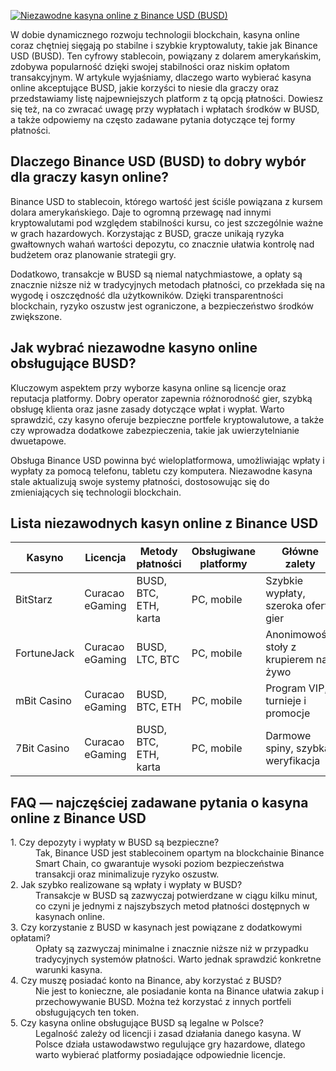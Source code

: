 [![Niezawodne kasyna online z Binance USD (BUSD)](https://123-caf.pages.dev/gitsignup.png)](https://vrmoo.ru/Bt82HjjY)

<p>W dobie dynamicznego rozwoju technologii blockchain, kasyna online coraz chętniej sięgają po stabilne i szybkie kryptowaluty, takie jak Binance USD (BUSD). Ten cyfrowy stablecoin, powiązany z dolarem amerykańskim, zdobywa popularność dzięki swojej stabilności oraz niskim opłatom transakcyjnym. W artykule wyjaśniamy, dlaczego warto wybierać kasyna online akceptujące BUSD, jakie korzyści to niesie dla graczy oraz przedstawiamy listę najpewniejszych platform z tą opcją płatności. Dowiesz się też, na co zwracać uwagę przy wypłatach i wpłatach środków w BUSD, a także odpowiemy na często zadawane pytania dotyczące tej formy płatności.</p>  <h2>Dlaczego Binance USD (BUSD) to dobry wybór dla graczy kasyn online?</h2> <p>Binance USD to stablecoin, którego wartość jest ściśle powiązana z kursem dolara amerykańskiego. Daje to ogromną przewagę nad innymi kryptowalutami pod względem stabilności kursu, co jest szczególnie ważne w grach hazardowych. Korzystając z BUSD, gracze unikają ryzyka gwałtownych wahań wartości depozytu, co znacznie ułatwia kontrolę nad budżetem oraz planowanie strategii gry.</p> <p>Dodatkowo, transakcje w BUSD są niemal natychmiastowe, a opłaty są znacznie niższe niż w tradycyjnych metodach płatności, co przekłada się na wygodę i oszczędność dla użytkowników. Dzięki transparentności blockchain, ryzyko oszustw jest ograniczone, a bezpieczeństwo środków zwiększone.</p>  <h2>Jak wybrać niezawodne kasyno online obsługujące BUSD?</h2> <p>Kluczowym aspektem przy wyborze kasyna online są licencje oraz reputacja platformy. Dobry operator zapewnia różnorodność gier, szybką obsługę klienta oraz jasne zasady dotyczące wpłat i wypłat. Warto sprawdzić, czy kasyno oferuje bezpieczne portfele kryptowalutowe, a także czy wprowadza dodatkowe zabezpieczenia, takie jak uwierzytelnianie dwuetapowe.</p> <p>Obsługa Binance USD powinna być wieloplatformowa, umożliwiając wpłaty i wypłaty za pomocą telefonu, tabletu czy komputera. Niezawodne kasyna stale aktualizują swoje systemy płatności, dostosowując się do zmieniających się technologii blockchain.</p>  <h2>Lista niezawodnych kasyn online z Binance USD</h2> <table> <thead> <tr> <th>Kasyno</th> <th>Licencja</th> <th>Metody płatności</th> <th>Obsługiwane platformy</th> <th>Główne zalety</th> </tr> </thead> <tbody> <tr> <td>BitStarz</td> <td>Curacao eGaming</td> <td>BUSD, BTC, ETH, karta</td> <td>PC, mobile</td> <td>Szybkie wypłaty, szeroka oferta gier</td> </tr> <tr> <td>FortuneJack</td> <td>Curacao eGaming</td> <td>BUSD, LTC, BTC</td> <td>PC, mobile</td> <td>Anonimowość, stoły z krupierem na żywo</td> </tr> <tr> <td>mBit Casino</td> <td>Curacao eGaming</td> <td>BUSD, BTC, ETH</td> <td>PC, mobile</td> <td>Program VIP, turnieje i promocje</td> </tr> <tr> <td>7Bit Casino</td> <td>Curacao eGaming</td> <td>BUSD, BTC, ETH, karta</td> <td>PC, mobile</td> <td>Darmowe spiny, szybka weryfikacja</td> </tr> </tbody> </table>  <h2>FAQ — najczęściej zadawane pytania o kasyna online z Binance USD</h2> <dl>   <dt>1. Czy depozyty i wypłaty w BUSD są bezpieczne?</dt>   <dd>Tak, Binance USD jest stablecoinem opartym na blockchainie Binance Smart Chain, co gwarantuje wysoki poziom bezpieczeństwa transakcji oraz minimalizuje ryzyko oszustw.</dd>      <dt>2. Jak szybko realizowane są wpłaty i wypłaty w BUSD?</dt>   <dd>Transakcje w BUSD są zazwyczaj potwierdzane w ciągu kilku minut, co czyni je jednymi z najszybszych metod płatności dostępnych w kasynach online.</dd>      <dt>3. Czy korzystanie z BUSD w kasynach jest powiązane z dodatkowymi opłatami?</dt>   <dd>Opłaty są zazwyczaj minimalne i znacznie niższe niż w przypadku tradycyjnych systemów płatności. Warto jednak sprawdzić konkretne warunki kasyna.</dd>      <dt>4. Czy muszę posiadać konto na Binance, aby korzystać z BUSD?</dt>   <dd>Nie jest to konieczne, ale posiadanie konta na Binance ułatwia zakup i przechowywanie BUSD. Można też korzystać z innych portfeli obsługujących ten token.</dd>      <dt>5. Czy kasyna online obsługujące BUSD są legalne w Polsce?</dt>   <dd>Legalność zależy od licencji i zasad działania danego kasyna. W Polsce działa ustawodawstwo regulujące gry hazardowe, dlatego warto wybierać platformy posiadające odpowiednie licencje.</dd> </dl>